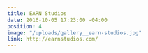 ```yaml
---
title: EARN Studios
date: 2016-10-05 17:23:00 -04:00
position: 4
image: "/uploads/gallery__earn-studios.jpg"
link: http://earnstudios.com/
---
```


